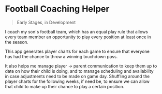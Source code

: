 # Football Coaching Helper

> Early Stages, in Development

I coach my son's football team, which has an equal play rule that allows every team member an opportunity to play every position at least once in the season.

This app generates player charts for each game to ensure that everyone has had the chance to throw a winning touchdown pass.

It also helps me manage player -> parent communication to keep them up to date on how their child is doing, and to manage scheduling and availability in case
adjustments need to be made on game day. Shuffling around the player charts for the following weeks, if need be, to ensure we can allow that child to make up
their chance to play a certain position.
